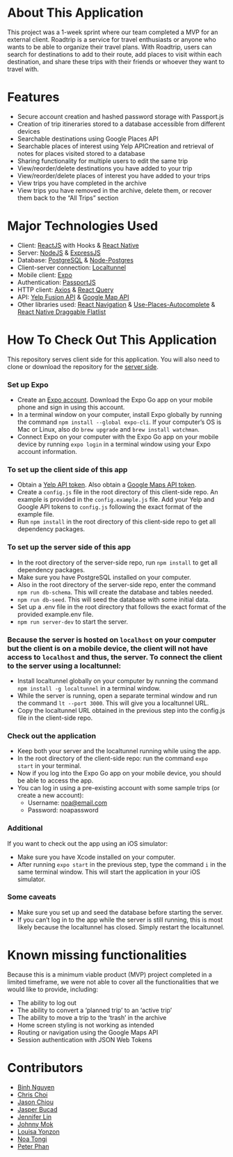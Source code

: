 # About This Application

This project was a 1-week sprint where our team completed a MVP for an external client. Roadtrip is a service for travel enthusiasts or anyone who wants to be able to organize their travel plans. With Roadtrip, users can search for destinations to add to their route, add places to visit within each destination, and share these trips with their friends or whoever they want to travel with.


# Features

- Secure account creation and hashed password storage with Passport.js
- Creation of trip itineraries stored to a database accessible from different devices
- Searchable destinations using Google Places API
- Searchable places of interest using Yelp APICreation and retrieval of notes for places visited stored to a database
- Sharing functionality for multiple users to edit the same trip
- View/reorder/delete destinations you have added to your trip
- View/reorder/delete places of interest you have added to your trips
- View trips you have completed in the archive
- View trips you have removed in the archive, delete them, or recover them back to the “All Trips” section

# Major Technologies Used

- Client: [ReactJS](https://reactjs.org/) with Hooks & [React Native](https://reactnative.dev/)
- Server: [NodeJS](https://nodejs.dev/) & [ExpressJS](https://expressjs.com/)
- Database: [PostgreSQL](https://www.postgresql.org/) & [Node-Postgres](https://node-postgres.com/)
- Client-server connection: [Localtunnel](https://theboroer.github.io/localtunnel-www/)
- Mobile client: [Expo](https://expo.dev/)
- Authentication: [PassportJS](https://www.passportjs.org/)
- HTTP client: [Axios](https://axios-http.com/) & [React Query](https://react-query-v3.tanstack.com/)
- API: [Yelp Fusion API](https://fusion.yelp.com/) & [Google Map API](https://developers.google.com/maps)
- Other libraries used: [React Navigation](https://reactnavigation.org/) & [Use-Places-Autocomplete](https://github.com/wellyshen/use-places-autocomplete) & [React Native Draggable Flatlist](https://github.com/computerjazz/react-native-draggable-flatlist)

# How To Check Out This Application

This repository serves client side for this application. You will also need to clone or download the repository for the [server side](https://github.com/naruto-blue-ocean/roadtrip-server).

### Set up Expo
  - Create an [Expo account](https://expo.dev/). Download the Expo Go app on your mobile phone and sign in using this account.
  - In a terminal window on your computer, install Expo globally by running the command `npm install --global expo-cli`. If your computer’s OS is Mac or Linux, also do `brew upgrade` and `brew install watchman`. 
  - Connect Expo on your computer with the Expo Go app on your mobile device by running `expo login` in a terminal window using your Expo account information.
### To set up the client side of this app
  - Obtain a [Yelp API token](https://www.yelp.com/developers/documentation/v3/authentication). Also obtain a [Google Maps API token](https://developers.google.com/maps/documentation/javascript/get-api-key).
  - Create a `config.js` file in the root directory of this client-side repo. An example is provided in the `config.example.js` file. Add your Yelp and Google API tokens to `config.js` following the exact format of the example file.
  - Run `npm install` in the root directory of this client-side repo to get all dependency packages.
### To set up the server side of this app
  - In the root directory of the server-side repo, run `npm install` to get all dependency packages.
  - Make sure you have PostgreSQL installed on your computer.
  - Also in the root directory of the server-side repo, enter the command `npm run db-schema`. This will create the database and tables needed.
  - `npm run db-seed`. This will seed the database with some initial data.
  - Set up a .env file in the root directory that follows the exact format of the provided example.env file.
  - `npm run server-dev` to start the server.
### Because the server is hosted on `localhost` on your computer but the client is on a mobile device, the client will not have access to `localhost` and thus, the server. To connect the client to the server using a localtunnel:
  - Install localtunnel globally on your computer by running the command `npm install -g localtunnel` in a terminal window.
  - While the server is running, open a separate terminal window and run the command `lt --port 3000`. This will give you a localtunnel URL.
  - Copy the localtunnel URL obtained in the previous step into the config.js file in the client-side repo.
### Check out the application
  - Keep both your server and the localtunnel running while using the app.
  - In the root directory of the client-side repo: run the command `expo start` in your terminal.
  - Now if you log into the Expo Go app on your mobile device, you should be able to access the app.
  - You can log in using a pre-existing account with some sample trips (or create a new account):
    - Username: noa@email.com
    - Password: noapassword
### Additional
   If you want to check out the app using an iOS simulator:
  - Make sure you have Xcode installed on your computer.
  - After running `expo start` in the previous step, type the command `i` in the same terminal window. This will start the application in your iOS simulator.
### Some caveats
  - Make sure you set up and seed the database before starting the server.
  - If you can’t log in to the app while the server is still running, this is most likely because the localtunnel has closed. Simply restart the localtunnel.

# Known missing functionalities
Because this is a minimum viable product (MVP) project completed in a limited timeframe, we were not able to cover all the functionalities that we would like to provide, including:
- The ability to log out
- The ability to convert a ‘planned trip’ to an ‘active trip’
- The ability to move a trip to the ‘trash’ in the archive
- Home screen styling is not working as intended
- Routing or navigation using the Google Maps API
- Session authentication with JSON Web Tokens


# Contributors
- [Binh Nguyen](https://github.com/kbinhnguyen)
- [Chris Choi](https://github.com/chrisxchoi)
- [Jason Chiou](https://github.com/jasonchiou)
- [Jasper Bucad](https://github.com/justjjasper)
- [Jennifer Lin](https://github.com/JennyMipha)
- [Johnny Mok](https://github.com/Jmok19927)
- [Louisa Yonzon](https://github.com/Louisaflor)
- [Noa Tongi](https://github.com/noattongi)
- [Peter Phan](https://github.com/peterhphan)
